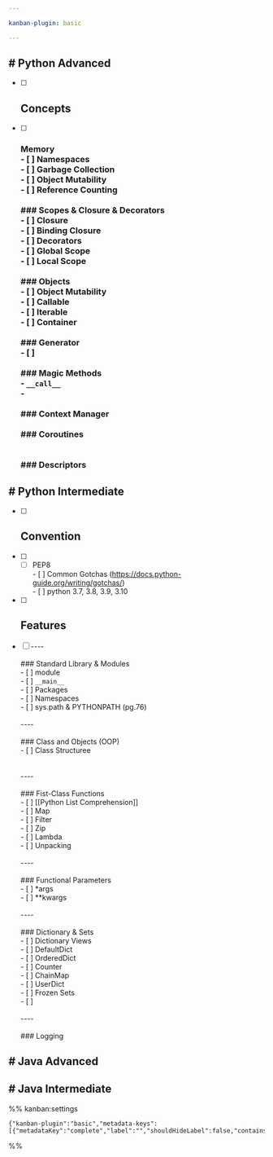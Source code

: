 ```yaml
---

kanban-plugin: basic

---
```


## # Python Advanced

- [ ] ## Concepts
- [ ] ### Memory<br>- [ ] Namespaces<br>- [ ] Garbage Collection<br>- [ ] Object Mutability<br>- [ ] Reference Counting<br><br>### Scopes & Closure & Decorators<br>- [ ] Closure<br>	- [ ] Binding Closure<br>- [ ] Decorators<br>- [ ] Global Scope<br>- [ ] Local Scope<br><br>### Objects<br>- [ ] Object Mutability<br>- [ ] Callable<br>- [ ] Iterable<br>- [ ] Container<br><br>### Generator<br>- [ ] <br><br>### Magic Methods<br>- `__call__`<br>-<br><br>### Context Manager<br><br>### Coroutines<br><br><br>### Descriptors


## # Python Intermediate

- [ ] ## Convention
- [ ] - [ ] PEP8<br>- [ ] Common Gotchas (https://docs.python-guide.org/writing/gotchas/)<br>- [ ] python 3.7, 3.8, 3.9, 3.10
- [ ] ## Features
- [ ] ----<br><br>### Standard Library & Modules<br>- [ ] module<br>- [ ] `__main__`<br>- [ ] Packages<br>- [ ] Namespaces<br>- [ ] sys.path & PYTHONPATH (pg.76)<br><br>----<br><br>### Class and Objects (OOP)<br>- [ ] Class Structuree<br><br><br>----<br><br>### Fist-Class Functions<br>- [ ] [[Python List Comprehension]]<br>	- [ ] Map<br>	- [ ] Filter<br>	- [ ] Zip<br>- [ ] Lambda<br>- [ ] Unpacking<br><br>----<br><br>### Functional Parameters<br>- [ ] *args<br>- [ ] **kwargs<br><br>----<br><br>### Dictionary & Sets<br>- [ ] Dictionary Views<br>- [ ] DefaultDict<br>- [ ] OrderedDict<br>- [ ] Counter<br>- [ ] ChainMap<br>- [ ] UserDict<br>- [ ] Frozen Sets<br>- [ ] <br><br>----<br><br>### Logging


## # Java Advanced



## # Java Intermediate





%% kanban:settings
```
{"kanban-plugin":"basic","metadata-keys":[{"metadataKey":"complete","label":"","shouldHideLabel":false,"containsMarkdown":false}]}
```
%%